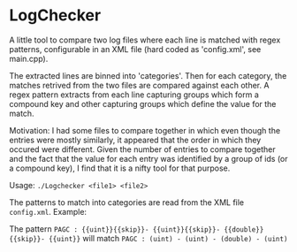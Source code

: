 # LogChecker

A little tool to compare two log files where each line is matched with regex patterns, configurable in an XML file (hard coded as 'config.xml', see main.cpp).

The extracted lines are binned into 'categories'. Then for each category, the matches retrived from the two files are compared against each other. A regex pattern extracts from each line capturing groups which form a compound key and other capturing groups which define the value for the match.

Motivation: I had some files to compare together in which even though the entries were mostly similarly, it appeared that the order in which they occured were different. Given the number of entries to compare together and the fact that the value for each entry was identified by a group of ids (or a compound key), I find that it is a nifty tool for that purpose.

Usage: `./Logchecker <file1> <file2>`

The patterns to match into categories are read from the XML file `config.xml`.
Example:

The pattern `PAGC : {{uint}}{{skip}}- {{uint}}{{skip}}- {{double}}{{skip}}- {{uint}}` will match `PAGC : (uint) - (uint) - (double) - (uint)`


